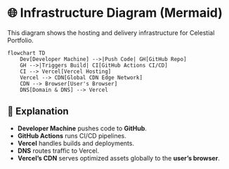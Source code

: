 # 🌐 Infrastructure Diagram (Mermaid)

This diagram shows the hosting and delivery infrastructure for Celestial Portfolio.

```mermaid
flowchart TD
    Dev[Developer Machine] -->|Push Code| GH[GitHub Repo]
    GH -->|Triggers Build| CI[GitHub Actions CI/CD]
    CI --> Vercel[Vercel Hosting]
    Vercel --> CDN[Global CDN Edge Network]
    CDN --> Browser[User's Browser]
    DNS[Domain & DNS] --> Vercel
```

## 🔎 Explanation
- **Developer Machine** pushes code to **GitHub**.  
- **GitHub Actions** runs CI/CD pipelines.  
- **Vercel** handles builds and deployments.  
- **DNS** routes traffic to Vercel.  
- **Vercel’s CDN** serves optimized assets globally to the **user’s browser**.  
